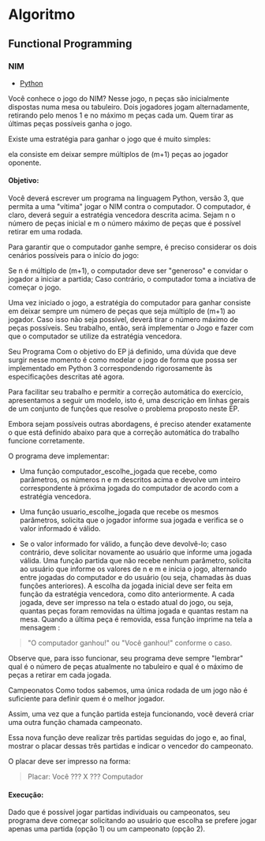 # Algoritmo
## Functional Programming
### NIM
* [Python](https://github.com/computersciencebr/algoritmo/tree/master/functional/project/nim/src/python.py)

Você conhece o jogo do NIM? 
Nesse jogo, n peças são inicialmente dispostas numa mesa ou tabuleiro.
Dois jogadores jogam alternadamente,
retirando pelo menos 1 e no máximo m peças cada um.
Quem tirar as últimas peças possíveis ganha o jogo.

Existe uma estratégia para ganhar o jogo que é muito simples:

ela consiste em deixar sempre múltiplos de (m+1) peças ao jogador oponente.

#### Objetivo:

Você deverá escrever um programa na linguagem Python, versão 3, que permita a uma "vítima" jogar o NIM contra o computador.
O computador, é claro, deverá seguir a estratégia vencedora descrita acima. 
Sejam n o número de peças inicial e m o número máximo de peças que é possível retirar em uma rodada.

Para garantir que o computador ganhe sempre, é preciso considerar os dois cenários possíveis para o início do jogo:

Se n é múltiplo de (m+1), o computador deve ser "generoso" e convidar o jogador a iniciar a partida; 
Caso contrário, o computador toma a inciativa de começar o jogo.

Uma vez iniciado o jogo, a estratégia do computador para ganhar consiste em deixar sempre um número de peças que seja múltiplo de (m+1) ao jogador.
Caso isso não seja possível, deverá tirar o número máximo de peças possíveis.
Seu trabalho, então, será implementar o Jogo e fazer com que o computador se utilize da estratégia vencedora.

Seu Programa Com o objetivo do EP já definido, uma dúvida que deve surgir nesse momento é como modelar o jogo de forma que possa ser implementado em Python 3
correspondendo rigorosamente às especificações descritas até agora.

Para facilitar seu trabalho e permitir a correção automática do exercício,
apresentamos a seguir um modelo, isto é, uma descrição em linhas gerais de
um conjunto de funções que resolve o problema proposto neste EP.

Embora sejam possíveis outras abordagens, é preciso atender exatamente o que está definido abaixo para que a correção automática do trabalho funcione corretamente.
 
O programa deve implementar:

* Uma função computador_escolhe_jogada que recebe, como parâmetros, os números n e m descritos acima e devolve um inteiro correspondente à próxima jogada do computador de acordo com a estratégia vencedora.

* Uma função usuario_escolhe_jogada que recebe os mesmos parâmetros, solicita que o jogador informe sua jogada e verifica se o valor informado é válido.

* Se o valor informado for válido, a função deve devolvê-lo; caso contrário, deve solicitar novamente ao usuário que informe uma jogada válida.
Uma função partida que não recebe nenhum parâmetro, solicita ao usuário que informe os valores de n e m e inicia o jogo, alternando entre jogadas do computador e do usuário (ou seja, chamadas às duas funções anteriores).
A escolha da jogada inicial deve ser feita em função da estratégia vencedora,
como dito anteriormente.
A cada jogada, deve ser impresso na tela o estado atual do jogo, ou seja, quantas peças foram removidas na última jogada e quantas restam na mesa.
Quando a última peça é removida, essa função imprime na tela a mensagem :
	
> "O computador ganhou!" ou "Você ganhou!" conforme o caso.

Observe que, para isso funcionar, seu programa deve sempre "lembrar" qual é o número de peças atualmente no tabuleiro e qual é o máximo de peças a retirar em cada jogada.

Campeonatos Como todos sabemos, uma única rodada de um jogo não é suficiente para definir quem é o melhor jogador.

Assim, uma vez que a função partida esteja funcionando, você deverá criar uma outra função chamada campeonato.

Essa nova função deve realizar três partidas seguidas do jogo e, ao final, mostrar o placar dessas três partidas e indicar o vencedor do campeonato.

O placar deve ser impresso na forma: 
    
> Placar: Você ??? X ??? Computador

#### Execução: 

Dado que é possível jogar partidas individuais ou campeonatos, seu programa deve começar solicitando ao usuário que escolha se prefere jogar apenas uma partida (opção 1) ou um campeonato (opção 2).